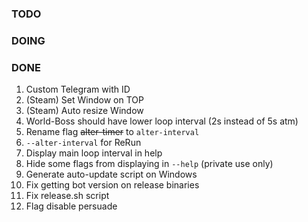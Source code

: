 ### TODO

### DOING

### DONE
1. Custom Telegram with ID
2. (Steam) Set Window on TOP
3. (Steam) Auto resize Window
4. World-Boss should have lower loop interval (2s instead of 5s atm)
5. Rename flag ~~alter-timer~~ to `alter-interval`
6. `--alter-interval` for ReRun
7. Display main loop interval in help
8. Hide some flags from displaying in `--help` (private use only)
9. Generate auto-update script on Windows
10. Fix getting bot version on release binaries
11. Fix release.sh script
12. Flag disable persuade